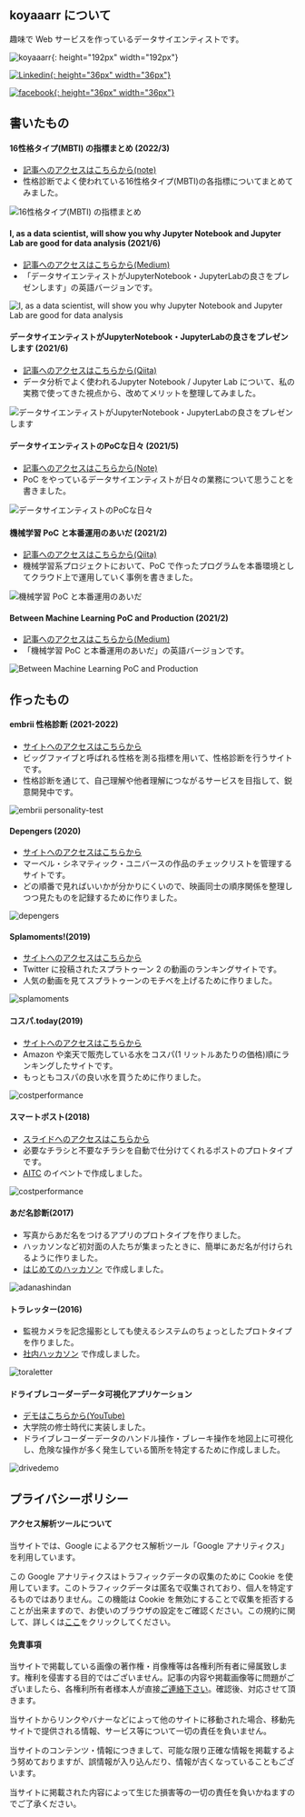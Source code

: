## koyaaarr について

趣味で Web サービスを作っているデータサイエンティストです。

![koyaaarr](https://koyaaarr.s3.ap-northeast-1.amazonaws.com/profile_202107.png){: height="192px" width="192px"}

[![Linkedin](/icon/linkedin.png){: height="36px" width="36px"}](https://www.linkedin.com/in/ryo-koyajima/)
<!-- [![Twitter](/icon/twitter.svg){: height="36px" width="36px"}](https://twitter.com/koyaaarr) -->
[![facebook](/icon/facebook.png){: height="36px" width="36px"}](https://www.facebook.com/ryo.koyajima.71/)

## 書いたもの

#### 16性格タイプ(MBTI) の指標まとめ (2022/3)
- [記事へのアクセスはこちらから(note)](https://note.com/koyaaarr/n/n75d0bc459e07)
- 性格診断でよく使われている16性格タイプ(MBTI)の各指標についてまとめてみました。

![16性格タイプ(MBTI) の指標まとめ](https://assets.st-note.com/production/uploads/images/74868600/rectangle_large_type_2_4006821a15201c126a61802db48b8faa.png)

#### I, as a data scientist, will show you why Jupyter Notebook and Jupyter Lab are good for data analysis (2021/6)

- [記事へのアクセスはこちらから(Medium)](https://koyaaarr.medium.com/i-as-a-data-scientist-will-show-you-why-jupyter-notebook-and-jupyter-lab-are-good-for-data-ee507aff41cb)
- 「データサイエンティストがJupyterNotebook・JupyterLabの良さをプレゼンします」の英語バージョンです。

![I, as a data scientist, will show you why Jupyter Notebook and Jupyter Lab are good for data analysis
](https://miro.medium.com/max/2562/1*ENb7LhO8QFqIx8plvHd-mw.png)

#### データサイエンティストがJupyterNotebook・JupyterLabの良さをプレゼンします (2021/6)

- [記事へのアクセスはこちらから(Qiita)](https://qiita.com/koyaaarr/items/f99be22eb63bd8705c42)
- データ分析でよく使われるJupyter Notebook / Jupyter Lab について、私の実務で使ってきた視点から、改めてメリットを整理してみました。

![データサイエンティストがJupyterNotebook・JupyterLabの良さをプレゼンします](https://qiita-user-contents.imgix.net/https%3A%2F%2Fqiita-image-store.s3.ap-northeast-1.amazonaws.com%2F0%2F208765%2Fec4dad62-9ed2-d3eb-6243-13fdbb9951d6.png?ixlib=rb-4.0.0&auto=format&gif-q=60&q=75&w=1400&fit=max&s=53b02ae6fbb1d0d52f60f6616e28096b)


#### データサイエンティストのPoCな日々 (2021/5)

- [記事へのアクセスはこちらから(Note)](https://note.com/koyaaarr/n/n6d236150b4f7)
- PoC をやっているデータサイエンティストが日々の業務について思うことを書きました。

![データサイエンティストのPoCな日々](https://assets.st-note.com/production/uploads/images/71158898/rectangle_large_type_2_2d4f530e43fe08b0a57f69d031aa0399.jpg?width=800)


#### 機械学習 PoC と本番運用のあいだ (2021/2)

- [記事へのアクセスはこちらから(Qiita)](https://qiita.com/koyaaarr/items/259ad4f0d574497c5b08)
- 機械学習系プロジェクトにおいて、PoC で作ったプログラムを本番環境としてクラウド上で運用していく事例を書きました。

![機械学習 PoC と本番運用のあいだ](https://camo.qiitausercontent.com/82ba511be1b702adf14e6abadc42f1538aaadb11/68747470733a2f2f71696974612d696d6167652d73746f72652e73332e61702d6e6f727468656173742d312e616d617a6f6e6177732e636f6d2f302f3230383736352f33323930633639612d623333342d383432302d346461302d3035623065383733663866612e706e67)

#### Between Machine Learning PoC and Production (2021/2)

- [記事へのアクセスはこちらから(Medium)](https://medium.com/swlh/between-machine-learning-poc-and-production-618502abef86)
- 「機械学習 PoC と本番運用のあいだ」の英語バージョンです。

![Between Machine Learning PoC and Production](https://miro.medium.com/max/1111/1*RsYYFRUCvRGWQBb8TmSD6g.png)

## 作ったもの

#### embrii 性格診断 (2021-2022)
- [サイトへのアクセスはこちらから](https://www.personality-test.embrii.jp/en-US/school/questionaire 'embrii personality-test')
- ビッグファイブと呼ばれる性格を測る指標を用いて、性格診断を行うサイトです。
- 性格診断を通じて、自己理解や他者理解につながるサービスを目指して、鋭意開発中です。

![embrii personality-test](/image/about_embrii_personality-test.png)

#### Depengers (2020)

- [サイトへのアクセスはこちらから](https://depengers.web.app/app 'depengers')
- マーベル・シネマティック・ユニバースの作品のチェックリストを管理するサイトです。
- どの順番で見ればいいかが分かりにくいので、映画同士の順序関係を整理しつつ見たものを記録するために作りました。

![depengers](/image/about_depengers.png)

#### Splamoments!(2019)

- [サイトへのアクセスはこちらから](https://splamoments.herokuapp.com 'splamoments')
- Twitter に投稿されたスプラトゥーン 2 の動画のランキングサイトです。
- 人気の動画を見てスプラトゥーンのモチベを上げるために作りました。

![splamoments](/image/about_splamoments.png)

#### コスパ.today(2019)

- [サイトへのアクセスはこちらから](https://pororoca.herokuapp.com 'costperformance')
- Amazon や楽天で販売している水をコスパ(1 リットルあたりの価格)順にランキングしたサイトです。
- もっともコスパの良い水を買うために作りました。

![costperformance](/image/about_costperformance.png)

#### スマートポスト(2018)

- [スライドへのアクセスはこちらから](https://www.slideshare.net/aitc_jp/20181215-aitc-126317510 'smartpost')
- 必要なチラシと不要なチラシを自動で仕分けてくれるポストのプロトタイプです。
- [AITC](https://aitc.jp/ 'AITC') のイベントで作成しました。

![costperformance](/image/about_smartpost.png)

#### あだ名診断(2017)

- 写真からあだ名をつけるアプリのプロトタイプを作りました。
- ハッカソンなど初対面の人たちが集まったときに、簡単にあだ名が付けられるように作りました。
- [はじめてのハッカソン](https://www.facebook.com/hackathon.creator 'はじめてのハッカソン') で作成しました。

![adanashindan](/image/about_adanashindan.png)

#### トラレッター(2016)

- 監視カメラを記念撮影としても使えるシステムのちょっとしたプロトタイプを作りました。
- [社内ハッカソン](https://www.facebook.com/watch/?v=1200227013372218 '社内ハッカソン') で作成しました。

![toraletter](/image/about_toraletter.png)

#### ドライブレコーダーデータ可視化アプリケーション

- [デモはこちらから(YouTube)](https://www.youtube.com/watch?v=C63ZfP9bFPY)
- 大学院の修士時代に実装しました。
- ドライブレコーダーデータのハンドル操作・ブレーキ操作を地図上に可視化し、危険な操作が多く発生している箇所を特定するために作成しました。

![drivedemo](/image/drive_recorder_demo.png)

## プライバシーポリシー

#### アクセス解析ツールについて

当サイトでは、Google によるアクセス解析ツール「Google アナリティクス」を利用しています。

この Google アナリティクスはトラフィックデータの収集のために Cookie を使用しています。このトラフィックデータは匿名で収集されており、個人を特定するものではありません。この機能は Cookie を無効にすることで収集を拒否することが出来ますので、お使いのブラウザの設定をご確認ください。この規約に関して、詳しくは[ここ](http://www.google.com/analytics/terms/jp.html)をクリックしてください。

#### 免責事項

当サイトで掲載している画像の著作権・肖像権等は各権利所有者に帰属致します。権利を侵害する目的ではございません。記事の内容や掲載画像等に問題がございましたら、各権利所有者様本人が直接[ご連絡下さい](https://twitter.com/koyaaarr)。確認後、対応させて頂きます。

当サイトからリンクやバナーなどによって他のサイトに移動された場合、移動先サイトで提供される情報、サービス等について一切の責任を負いません。

当サイトのコンテンツ・情報につきまして、可能な限り正確な情報を掲載するよう努めておりますが、誤情報が入り込んだり、情報が古くなっていることもございます。

当サイトに掲載された内容によって生じた損害等の一切の責任を負いかねますのでご了承ください。
